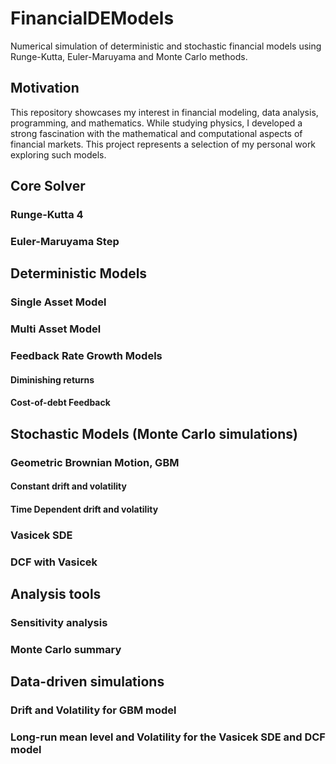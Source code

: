 # FinancialDEModels
Numerical simulation of deterministic and stochastic financial models using Runge-Kutta, Euler-Maruyama and Monte Carlo methods.
## Motivation
This repository showcases my interest in financial modeling, data analysis, programming, and mathematics. While studying physics, I developed a strong fascination with the mathematical and computational aspects of financial markets. This project represents a selection of my personal work exploring such models.
## Core Solver
### Runge-Kutta 4


### Euler-Maruyama Step
## Deterministic Models
### Single Asset Model
### Multi Asset Model
### Feedback Rate Growth Models
#### Diminishing returns
#### Cost-of-debt Feedback
## Stochastic Models (Monte Carlo simulations)
### Geometric Brownian Motion, GBM
#### Constant drift and volatility
#### Time Dependent drift and volatility
### Vasicek SDE
### DCF with Vasicek
## Analysis tools
### Sensitivity analysis
### Monte Carlo summary
## Data-driven simulations
### Drift and Volatility for GBM model
### Long-run mean level and Volatility for the Vasicek SDE and DCF model
